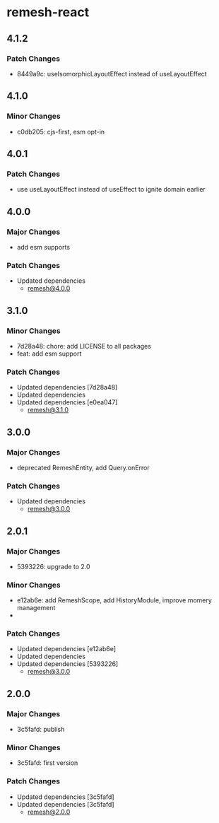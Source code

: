 # remesh-react

## 4.1.2

### Patch Changes

- 8449a9c: useIsomorphicLayoutEffect instead of useLayoutEffect

## 4.1.0

### Minor Changes

- c0db205: cjs-first, esm opt-in

## 4.0.1

### Patch Changes

- use useLayoutEffect instead of useEffect to ignite domain earlier

## 4.0.0

### Major Changes

- add esm supports

### Patch Changes

- Updated dependencies
  - remesh@4.0.0

## 3.1.0

### Minor Changes

- 7d28a48: chore: add LICENSE to all packages
- feat: add esm support

### Patch Changes

- Updated dependencies [7d28a48]
- Updated dependencies
- Updated dependencies [e0ea047]
  - remesh@3.1.0

## 3.0.0

### Major Changes

- deprecated RemeshEntity, add Query.onError

### Patch Changes

- Updated dependencies
  - remesh@3.0.0

## 2.0.1

### Major Changes

- 5393226: upgrade to 2.0

### Minor Changes

- e12ab6e: add RemeshScope, add HistoryModule, improve momery management
-

### Patch Changes

- Updated dependencies [e12ab6e]
- Updated dependencies
- Updated dependencies [5393226]
  - remesh@3.0.0

## 2.0.0

### Major Changes

- 3c5fafd: publish

### Minor Changes

- 3c5fafd: first version

### Patch Changes

- Updated dependencies [3c5fafd]
- Updated dependencies [3c5fafd]
  - remesh@2.0.0
